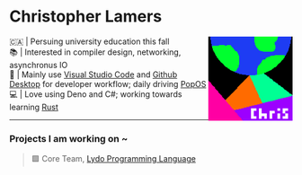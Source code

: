 # Christopher Lamers

<img align="right" src="assets/logo.png" height="150px" alt="a bright valley of pyraminds, with the earth falling from space"></img>
🇨🇦 | Persuing university education this fall
<br /> 📚 | Interested in compiler design, networking, asynchronus IO
<br /> 📝 | Mainly use [Visual Studio Code](https://code.visualstudio.com/) and
[Github Desktop](https://github.com/shiftkey/desktop/) for developer
workflow; daily driving [PopOS](https://pop.system76.com/)
<br /> 💻 | Love using Deno and C#; working towards learning
[Rust](https://www.rust-lang.org/)
<br />

---

### Projects I am working on ~

> 🟩 Core Team, [Lydo Programming Language](https://github.com/lydo-lang/)
